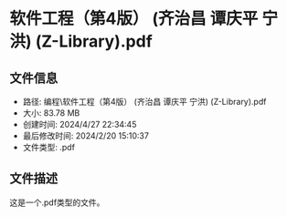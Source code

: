 ﻿# 软件工程（第4版） (齐治昌 谭庆平 宁洪) (Z-Library).pdf

## 文件信息
- 路径: 编程\软件工程（第4版） (齐治昌 谭庆平 宁洪) (Z-Library).pdf
- 大小: 83.78 MB
- 创建时间: 2024/4/27 22:34:45
- 最后修改时间: 2024/2/20 15:10:37
- 文件类型: .pdf

## 文件描述
这是一个.pdf类型的文件。

